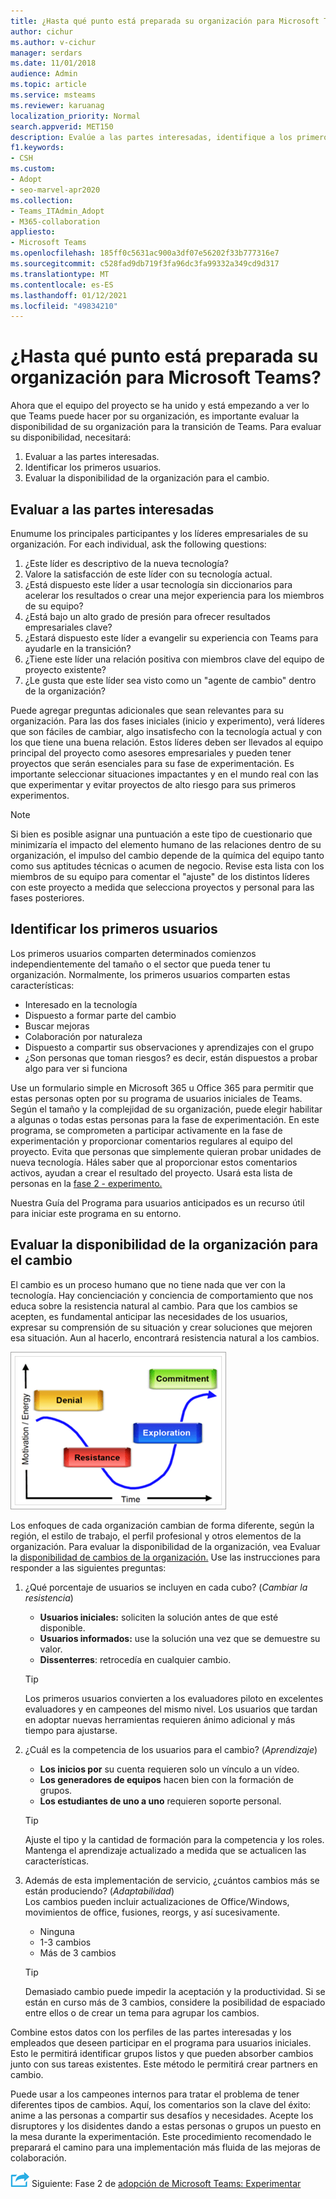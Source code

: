 ```yaml
---
title: ¿Hasta qué punto está preparada su organización para Microsoft Teams?
author: cichur
ms.author: v-cichur
manager: serdars
ms.date: 11/01/2018
audience: Admin
ms.topic: article
ms.service: msteams
ms.reviewer: karuanag
localization_priority: Normal
search.appverid: MET150
description: Evalúe a las partes interesadas, identifique a los primeros usuarios y evalúe si su organización está preparada para la transición a Teams.
f1.keywords:
- CSH
ms.custom:
- Adopt
- seo-marvel-apr2020
ms.collection:
- Teams_ITAdmin_Adopt
- M365-collaboration
appliesto:
- Microsoft Teams
ms.openlocfilehash: 185ff0c5631ac900a3df07e56202f33b777316e7
ms.sourcegitcommit: c528fad9db719f3fa96dc3fa99332a349cd9d317
ms.translationtype: MT
ms.contentlocale: es-ES
ms.lasthandoff: 01/12/2021
ms.locfileid: "49834210"
---
```

# <a name="how-ready-is-your-organization-for-microsoft-teams"></a>¿Hasta qué punto está preparada su organización para Microsoft Teams?

Ahora que el equipo del proyecto se ha unido y está empezando a ver lo que Teams puede hacer por su organización, es importante evaluar la disponibilidad de su organización para la transición de Teams. Para evaluar su disponibilidad, necesitará:

1. Evaluar a las partes interesadas.
2. Identificar los primeros usuarios.
3. Evaluar la disponibilidad de la organización para el cambio. 

## <a name="assess-your-stakeholders"></a>Evaluar a las partes interesadas

Enumume los principales participantes y los líderes empresariales de su organización. For each individual, ask the following questions:
 
1. ¿Este líder es descriptivo de la nueva tecnología?
2. Valore la satisfacción de este líder con su tecnología actual.
3. ¿Está dispuesto este líder a usar tecnología sin diccionarios para acelerar los resultados o crear una mejor experiencia para los miembros de su equipo?
4. ¿Está bajo un alto grado de presión para ofrecer resultados empresariales clave? 
5. ¿Estará dispuesto este líder a evangelir su experiencia con Teams para ayudarle en la transición?
6. ¿Tiene este líder una relación positiva con miembros clave del equipo de proyecto existente?
7. ¿Le gusta que este líder sea visto como un "agente de cambio" dentro de la organización?  

Puede agregar preguntas adicionales que sean relevantes para su organización. Para las dos fases iniciales (inicio y experimento), verá líderes que son fáciles de cambiar, algo insatisfecho con la tecnología actual y con los que tiene una buena relación. Estos líderes deben ser llevados al equipo principal del proyecto como asesores empresariales y pueden tener proyectos que serán esenciales para su fase de experimentación. Es importante seleccionar situaciones impactantes y en el mundo real con las que experimentar y evitar proyectos de alto riesgo para sus primeros experimentos.
   
> [!NOTE]
> Si bien es posible asignar una puntuación a este tipo de cuestionario que minimizaría el impacto del elemento humano de las relaciones dentro de su organización, el impulso del cambio depende de la química del equipo tanto como sus aptitudes técnicas o acumen de negocio. Revise esta lista con los miembros de su equipo para comentar el "ajuste" de los distintos líderes con este proyecto a medida que selecciona proyectos y personal para las fases posteriores. 

## <a name="identify-early-adopters"></a>Identificar los primeros usuarios

Los primeros usuarios comparten determinados comienzos independientemente del tamaño o el sector que pueda tener tu organización. Normalmente, los primeros usuarios comparten estas características:

- Interesado en la tecnología
- Dispuesto a formar parte del cambio
- Buscar mejoras
- Colaboración por naturaleza
- Dispuesto a compartir sus observaciones y aprendizajes con el grupo
- ¿Son personas que toman riesgos? es decir, están dispuestos a probar algo para ver si funciona

Use un formulario simple en Microsoft 365 u Office 365 para permitir que estas personas opten por su programa de usuarios iniciales de Teams. Según el tamaño y la complejidad de su organización, puede elegir habilitar a algunas o todas estas personas para la fase de experimentación. En este programa, se comprometen a participar activamente en la fase de experimentación y proporcionar comentarios regulares al equipo del proyecto. Evita que personas que simplemente quieran probar unidades de nueva tecnología. Háles saber que al proporcionar estos comentarios activos, ayudan a crear el resultado del proyecto. Usará esta lista de personas en la [fase 2 - experimento.](teams-adoption-phase2-experiment.md)

Nuestra Guía del Programa para usuarios anticipados es un recurso útil para iniciar este programa en su entorno.  
 
## <a name="assess-your-organizations-readiness-for-change"></a>Evaluar la disponibilidad de la organización para el cambio

El cambio es un proceso humano que no tiene nada que ver con la tecnología. Hay concienciación y conciencia de comportamiento que nos educa sobre la resistencia natural al cambio. Para que los cambios se acepten, es fundamental anticipar las necesidades de los usuarios, expresar su comprensión de su situación y crear soluciones que mejoren esa situación. Aun al hacerlo, encontrará resistencia natural a los cambios.  

![Gráfico que ilustra la resistencia a cambiar](media/teams-adoption-resistance.png)

Los enfoques de cada organización cambian de forma diferente, según la región, el estilo de trabajo, el perfil profesional y otros elementos de la organización. Para evaluar la disponibilidad de la organización, vea Evaluar la [disponibilidad de cambios de la organización.](upgrade-org-change-readiness.md) Use las instrucciones para responder a las siguientes preguntas:

1. ¿Qué porcentaje de usuarios se incluyen en cada cubo? (*Cambiar la resistencia*)
    - **Usuarios iniciales:** soliciten la solución antes de que esté disponible.
    - **Usuarios informados:** use la solución una vez que se demuestre su valor.
    - **Dissenterres**: retrocedía en cualquier cambio.
    
   > [!TIP]
   > Los primeros usuarios convierten a los evaluadores piloto en excelentes evaluadores y en campeones del mismo nivel. Los usuarios que tardan en adoptar nuevas herramientas requieren ánimo adicional y más tiempo para ajustarse. 

2. ¿Cuál es la competencia de los usuarios para el cambio? (*Aprendizaje*)
    - **Los inicios por** su cuenta requieren solo un vínculo a un vídeo.
    - **Los generadores de equipos** hacen bien con la formación de grupos.
    - **Los estudiantes de uno a uno** requieren soporte personal.

    > [!TIP]
    > Ajuste el tipo y la cantidad de formación para la competencia y los roles. Mantenga el aprendizaje actualizado a medida que se actualicen las características.

3. Además de esta implementación de servicio, ¿cuántos cambios más se están produciendo? (*Adaptabilidad*) <br/>Los cambios pueden incluir actualizaciones de Office/Windows, movimientos de office, fusiones, reorgs, y así sucesivamente.
    - Ninguna
    - 1-3 cambios
    - Más de 3 cambios
 
    > [!TIP] 
    > Demasiado cambio puede impedir la aceptación y la productividad. Si se están en curso más de 3 cambios, considere la posibilidad de espaciado entre ellos o de crear un tema para agrupar los cambios.  

Combine estos datos con los perfiles de las partes interesadas y los empleados que deseen participar en el programa para usuarios iniciales. Esto le permitirá identificar grupos listos y que pueden absorber cambios junto con sus tareas existentes. Este método le permitirá crear partners en cambio.

Puede usar a los campeones internos para tratar el problema de tener diferentes tipos de cambios. Aquí, los comentarios son la clave del éxito: anime a las personas a compartir sus desafíos y necesidades. Acepte los disruptores y los disidentes dando a estas personas o grupos un puesto en la mesa durante la experimentación. Este procedimiento recomendado le preparará el camino para una implementación más fluida de las mejoras de colaboración.  

![Un icono que representa el siguiente paso ](media/teams-adoption-next-icon.png) Siguiente: Fase 2 de [adopción de Microsoft Teams: Experimentar](teams-adoption-phase2-experiment.md) 
